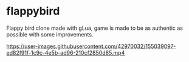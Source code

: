 # flappybird

Flappy bird clone made with gLua, game is made to be as authentic as possible with some improvements.




https://user-images.githubusercontent.com/42970032/155039097-ed82f91f-1c9c-4e5b-ad96-210cf2850d85.mp4
